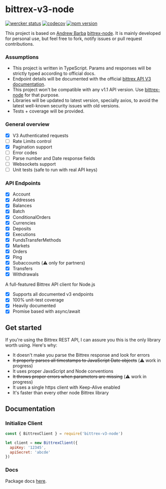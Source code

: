 # bittrex-v3-node

[![wercker status](https://app.wercker.com/status/feb7e7d87d5a4a29ea9c04b4a1350a44/s/master "wercker status")](https://app.wercker.com/project/byKey/feb7e7d87d5a4a29ea9c04b4a1350a44)
[![codecov](https://codecov.io/gh/JAlbertoGonzalez/bittrex-v3-node/branch/master/graph/badge.svg?token=4OAXQYECUQ)](https://codecov.io/gh/JAlbertoGonzalez/bittrex-v3-node)
[![npm version](https://badge.fury.io/js/bittrex-v3-node.svg)](https://badge.fury.io/js/bittrex-v3-node)

This project is based on [Andrew Barba](https://github.com/AndrewBarba) [bittrex-node](https://github.com/AndrewBarba/bittrex-node). It is mainly developed for personal use, but feel free to fork, notify issues or pull request contributions.

### Assumptions

* This project is written in TypeScript. Params and responses will be strictly typed according to official docs.
* Endpoint details will be documented with the official [bittrex API V3 documentation](https://bittrex.github.io/api/v3).
* This project won't be compatible with any v1.1 API version. Use [bittrex-node](https://github.com/AndrewBarba/bittrex-node) for that purpose.
* Libraries will be updated to latest version, specially axios, to avoid the latest well-known security issues with old versions.
* Tests + coverage will be provided.

### General overview

- [x] V3 Authenticated requests
- [ ] Rate Limits control
- [x] Pagination support
- [ ] Error codes
- [ ] Parse number and Date response fields
- [ ] Websockets support
- [ ] Unit tests (safe to run with real API keys)

### API Endpoints

- [x] Account
- [x] Addresses
- [x] Balances
- [x] Batch
- [x] ConditionalOrders
- [x] Currencies
- [x] Deposits
- [x] Executions
- [x] FundsTransferMethods
- [x] Markets
- [x] Orders
- [x] Ping
- [x] Subaccounts (:warning: only for partners)
- [x] Transfers
- [x] Withdrawals

A full-featured Bittrex API client for Node.js

- [x] Supports all documented v3 endpoints
- [x] 100% unit-test coverage
- [x] Heavily documented
- [x] Promise based with async/await

## Get started

If you're using the Bittrex REST API, I can assure you this is the only library worth using. Here's why:

- It doesn't make you parse the Bittrex response and look for errors
- ~~It properly parses all timestamps to JavaScript Date objects~~ (:warning: work in progress)
- It uses proper JavaScript and Node conventions
- ~~It throws proper errors when parameters are missing~~ (:warning: work in progress)
- It uses a single https client with Keep-Alive enabled
- It's faster than every other node Bittrex library

## Documentation

### Initialize Client

```javascript
const { BittrexClient } = require('bittrex-v3-node')

let client = new BittrexClient({
  apiKey: '12345',
  apiSecret: 'abcde'
})
```

### Docs

Package docs [here](https://jalbertogonzalez.github.io/bittrex-v3-node/).